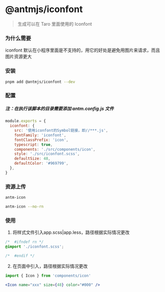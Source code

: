 # @antmjs/iconfont

> 生成可以在 Taro 里面使用的 Iconfont

### 为什么需要

iconfont 默认在小程序里面是不支持的，用它的好处是避免用图片来请求，而且图片资源更大

### 安装

```bash
pnpm add @antmjs/iconfont --dev
```

### 配置

##### 注：在执行该脚本的目录需要添加 antm.config.js 文件

```javascript
module.exports = {
  iconfont: {
    src: '使用iconfont的Symbol链接，即//***.js',
    fontFamily: 'iconfont',
    fontClassPrefix: 'icon',
    typescript: true,
    components: './src/components/icon',
    style: './src/iconfont.scss',
    defaultSize: 48,
    defaultColor: '#969799',
  },
}
```

### 资源上传
```bash
antm-icon

antm-icon --no-rn

```

### 使用
1. 将样式文件引入app.scss|app.less，路径根据实际情况更改
``` scss
/*  #ifndef rn */
@import './iconfont.scss';

/*  #endif */
```
2. 在页面中引入，路径根据实际情况更改
```jsx
import { Icon } from 'components/icon'

<Icon name="xxx" size={48} color="#000" />
```
